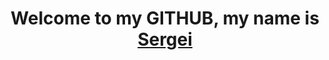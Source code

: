 <h1 align="center">Welcome to my GITHUB, my name is <a href="https://www.linkedin.com/in/sergei-gavrilenko-5015a6236/" target="_blank">Sergei</a> </h1>
